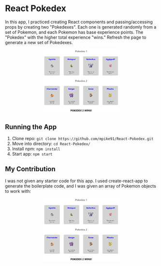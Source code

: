 # React Pokedex
In this app, I practiced creating React components and passing/accessing props by creating two "Pokedexes". Each one is generated randomly from a set of Pokemon, and each Pokemon has base experience points. The "Pokedex" with the higher total experience "wins." Refresh the page to generate a new set of Pokedexes.

<p align="center">
     <img width="50%" src="app.png" alt="App">
</p>

## Running the App
1) Clone repo: `git clone https://github.com/mpike91/React-Pokedex.git`
2) Move into directory: `cd React-Pokedex/`
3) Install npm: `npm install`
4) Start app: `npm start`

## My Contribution
I was not given any starter code for this app. I used create-react-app to generate the boilerplate code, and I was given an array of Pokemon objects to work with:
<p align="center">
     <img width="50%" src="app.png" alt="Supplied Pokemon Array">
</p>